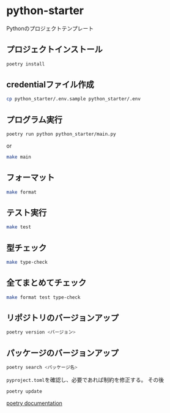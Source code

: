 # python-starter
Pythonのプロジェクトテンプレート

## プロジェクトインストール

```bash
poetry install
```

## credentialファイル作成

```bash
cp python_starter/.env.sample python_starter/.env
```

## プログラム実行

```bash
poetry run python python_starter/main.py
```

or 

```bash
make main
```

## フォーマット

```bash
make format
```

## テスト実行

```bash
make test
```

## 型チェック

```bash
make type-check
```

## 全てまとめてチェック

```bash
make format test type-check
```

## リポジトリのバージョンアップ

```bash
poetry version <バージョン>
```

## パッケージのバージョンアップ

```bash
poetry search <パッケージ名>
```

`pyproject.toml`を確認し、必要であれば制約を修正する。
その後

```bash
poetry update
```

[poetry documentation](https://python-poetry.org/docs/cli/#update)
